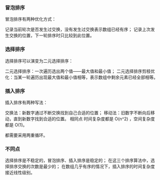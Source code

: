 ### 冒泡排序
冒泡排序有两种优化方式：

记录当前轮次是否发生过交换，没有发生过交换表示数组已经有序；
记录上次发生交换的位置，下一轮排序时只比较到此位置。
### 选择排序
选择排序可以演变为二元选择排序：

二元选择排序：一次遍历选出两个值——最大值和最小值；
二元选择排序剪枝优化：当某一轮遍历出现最大值和最小值相等，表示数组中剩余元素已经全部相等。
### 插入排序
插入排序有两种写法：

交换法：新数字通过不断交换找到自己合适的位置；
移动法：旧数字不断向后移动，直到新数字找到合适的位置。
相同点
时间复杂度都是 O(n^2)
 ，空间复杂度都是 O(1)。

都需要采用两重循环。

### 不同点
选择排序是不稳定的，冒泡排序、插入排序是稳定的；
在这三个排序算法中，选择排序交换的次数是最少的；
在数组几乎有序的情况下，插入排序的时间复杂度接近线性级别。
